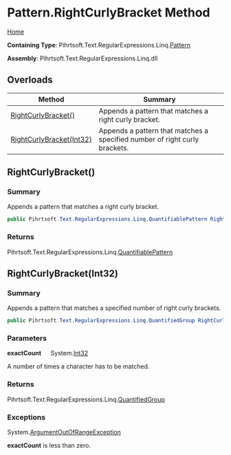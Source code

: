 # Pattern\.RightCurlyBracket Method

[Home](../../../../../../README.md)

**Containing Type**: Pihrtsoft\.Text\.RegularExpressions\.Linq\.[Pattern](../README.md)

**Assembly**: Pihrtsoft\.Text\.RegularExpressions\.Linq\.dll

## Overloads

| Method | Summary |
| ------ | ------- |
| [RightCurlyBracket()](#Pihrtsoft_Text_RegularExpressions_Linq_Pattern_RightCurlyBracket) | Appends a pattern that matches a right curly bracket\. |
| [RightCurlyBracket(Int32)](#Pihrtsoft_Text_RegularExpressions_Linq_Pattern_RightCurlyBracket_System_Int32_) | Appends a pattern that matches a specified number of right curly brackets\. |

## RightCurlyBracket\(\) <a name="Pihrtsoft_Text_RegularExpressions_Linq_Pattern_RightCurlyBracket"></a>

### Summary

Appends a pattern that matches a right curly bracket\.

```csharp
public Pihrtsoft.Text.RegularExpressions.Linq.QuantifiablePattern RightCurlyBracket()
```

### Returns

Pihrtsoft\.Text\.RegularExpressions\.Linq\.[QuantifiablePattern](../../QuantifiablePattern/README.md)

## RightCurlyBracket\(Int32\) <a name="Pihrtsoft_Text_RegularExpressions_Linq_Pattern_RightCurlyBracket_System_Int32_"></a>

### Summary

Appends a pattern that matches a specified number of right curly brackets\.

```csharp
public Pihrtsoft.Text.RegularExpressions.Linq.QuantifiedGroup RightCurlyBracket(int exactCount)
```

### Parameters

**exactCount** &emsp; System\.[Int32](https://docs.microsoft.com/en-us/dotnet/api/system.int32)

A number of times a character has to be matched\.

### Returns

Pihrtsoft\.Text\.RegularExpressions\.Linq\.[QuantifiedGroup](../../QuantifiedGroup/README.md)

### Exceptions

System\.[ArgumentOutOfRangeException](https://docs.microsoft.com/en-us/dotnet/api/system.argumentoutofrangeexception)

**exactCount** is less than zero\.

